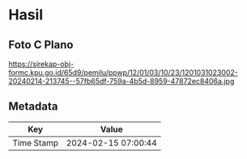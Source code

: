 # Hasil

## Foto C Plano

https://sirekap-obj-formc.kpu.go.id/65d9/pemilu/ppwp/12/01/03/10/23/1201031023002-20240214-213745--57fb65df-759a-4b5d-8959-47872ec8406a.jpg


## Metadata

| Key        | Value               |
| ---------- | ------------------- |
| Time Stamp | 2024-02-15 07:00:44 |



